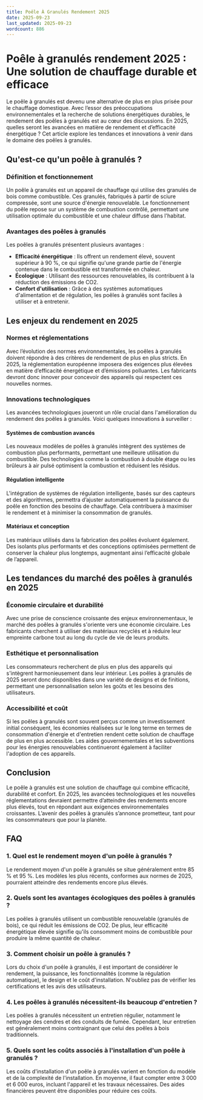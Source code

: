 ```yaml
---
title: Poêle À Granulés Rendement 2025
date: 2025-09-23
last_updated: 2025-09-23
wordcount: 886
---
```


# Poêle à granulés rendement 2025 : Une solution de chauffage durable et efficace

Le poêle à granulés est devenu une alternative de plus en plus prisée pour le chauffage domestique. Avec l’essor des préoccupations environnementales et la recherche de solutions énergétiques durables, le rendement des poêles à granulés est au cœur des discussions. En 2025, quelles seront les avancées en matière de rendement et d’efficacité énergétique ? Cet article explore les tendances et innovations à venir dans le domaine des poêles à granulés.

## Qu'est-ce qu'un poêle à granulés ?

### Définition et fonctionnement

Un poêle à granulés est un appareil de chauffage qui utilise des granulés de bois comme combustible. Ces granulés, fabriqués à partir de sciure compressée, sont une source d'énergie renouvelable. Le fonctionnement du poêle repose sur un système de combustion contrôlé, permettant une utilisation optimale du combustible et une chaleur diffuse dans l'habitat.

### Avantages des poêles à granulés

Les poêles à granulés présentent plusieurs avantages :

- **Efficacité énergétique** : Ils offrent un rendement élevé, souvent supérieur à 90 %, ce qui signifie qu'une grande partie de l'énergie contenue dans le combustible est transformée en chaleur.
- **Écologique** : Utilisant des ressources renouvelables, ils contribuent à la réduction des émissions de CO2.
- **Confort d'utilisation** : Grâce à des systèmes automatiques d'alimentation et de régulation, les poêles à granulés sont faciles à utiliser et à entretenir.

## Les enjeux du rendement en 2025

### Normes et réglementations

Avec l’évolution des normes environnementales, les poêles à granulés doivent répondre à des critères de rendement de plus en plus stricts. En 2025, la réglementation européenne imposera des exigences plus élevées en matière d’efficacité énergétique et d’émissions polluantes. Les fabricants devront donc innover pour concevoir des appareils qui respectent ces nouvelles normes.

### Innovations technologiques

Les avancées technologiques joueront un rôle crucial dans l'amélioration du rendement des poêles à granulés. Voici quelques innovations à surveiller :

#### Systèmes de combustion avancés

Les nouveaux modèles de poêles à granulés intègrent des systèmes de combustion plus performants, permettant une meilleure utilisation du combustible. Des technologies comme la combustion à double étage ou les brûleurs à air pulsé optimisent la combustion et réduisent les résidus.

#### Régulation intelligente

L'intégration de systèmes de régulation intelligente, basés sur des capteurs et des algorithmes, permettra d’ajuster automatiquement la puissance du poêle en fonction des besoins de chauffage. Cela contribuera à maximiser le rendement et à minimiser la consommation de granulés.

#### Matériaux et conception

Les matériaux utilisés dans la fabrication des poêles évoluent également. Des isolants plus performants et des conceptions optimisées permettent de conserver la chaleur plus longtemps, augmentant ainsi l’efficacité globale de l’appareil.

## Les tendances du marché des poêles à granulés en 2025

### Économie circulaire et durabilité

Avec une prise de conscience croissante des enjeux environnementaux, le marché des poêles à granulés s'oriente vers une économie circulaire. Les fabricants cherchent à utiliser des matériaux recyclés et à réduire leur empreinte carbone tout au long du cycle de vie de leurs produits.

### Esthétique et personnalisation

Les consommateurs recherchent de plus en plus des appareils qui s'intègrent harmonieusement dans leur intérieur. Les poêles à granulés de 2025 seront donc disponibles dans une variété de designs et de finitions, permettant une personnalisation selon les goûts et les besoins des utilisateurs.

### Accessibilité et coût

Si les poêles à granulés sont souvent perçus comme un investissement initial conséquent, les économies réalisées sur le long terme en termes de consommation d'énergie et d'entretien rendent cette solution de chauffage de plus en plus accessible. Les aides gouvernementales et les subventions pour les énergies renouvelables continueront également à faciliter l'adoption de ces appareils.

## Conclusion

Le poêle à granulés est une solution de chauffage qui combine efficacité, durabilité et confort. En 2025, les avancées technologiques et les nouvelles réglementations devraient permettre d’atteindre des rendements encore plus élevés, tout en répondant aux exigences environnementales croissantes. L’avenir des poêles à granulés s’annonce prometteur, tant pour les consommateurs que pour la planète.

## FAQ

### 1. Quel est le rendement moyen d'un poêle à granulés ?

Le rendement moyen d'un poêle à granulés se situe généralement entre 85 % et 95 %. Les modèles les plus récents, conformes aux normes de 2025, pourraient atteindre des rendements encore plus élevés.

### 2. Quels sont les avantages écologiques des poêles à granulés ?

Les poêles à granulés utilisent un combustible renouvelable (granulés de bois), ce qui réduit les émissions de CO2. De plus, leur efficacité énergétique élevée signifie qu'ils consomment moins de combustible pour produire la même quantité de chaleur.

### 3. Comment choisir un poêle à granulés ?

Lors du choix d'un poêle à granulés, il est important de considérer le rendement, la puissance, les fonctionnalités (comme la régulation automatique), le design et le coût d'installation. N'oubliez pas de vérifier les certifications et les avis des utilisateurs.

### 4. Les poêles à granulés nécessitent-ils beaucoup d'entretien ?

Les poêles à granulés nécessitent un entretien régulier, notamment le nettoyage des cendres et des conduits de fumée. Cependant, leur entretien est généralement moins contraignant que celui des poêles à bois traditionnels.

### 5. Quels sont les coûts associés à l'installation d'un poêle à granulés ?

Les coûts d'installation d'un poêle à granulés varient en fonction du modèle et de la complexité de l'installation. En moyenne, il faut compter entre 3 000 et 6 000 euros, incluant l'appareil et les travaux nécessaires. Des aides financières peuvent être disponibles pour réduire ces coûts.